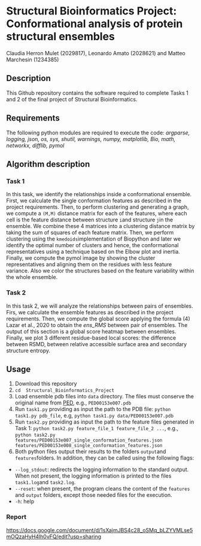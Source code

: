 # Structural Bioinformatics Project: Conformational analysis of protein structural ensembles
Claudia Herron Mulet (2029817), Leonardo Amato (2028621) and Matteo Marchesin (1234385)

## Description
This Github repository contains the software required to complete Tasks 1 and 2 of the final project of Structural Bioinformatics.

## Requirements 
The following python modules are required to execute the code:
*argparse, logging, json, os, sys, shutil, warnings, numpy, matplotlib, Bio, math, networkx, difflib, pymol*

## Algorithm description
### Task 1
In this task, we identify the relationships inside a conformational ensemble. First, we calculate the single conformation features as described in the project requirements. Then, to perform clustering and generating a graph, we compute a ```(M,M)``` distance matrix for each of the features, where each cell is the feature distance between structure ```i```and structure ```j```in the ensemble. We combine these 4 matrices into a clustering distance matrix by taking the sum of squares of each feature matrix. Then, we perform clustering using the ```kmedoids```implementation of Biopython and later we identify the optimal number of clusters and hence, the conformational representatives using a technique based on the Elbow plot and inertia. Finally, we compute the pymol image by showing the cluster representatives and aligning them on the residues with less feature variance. Also we color the structures based on the feature variability within the whole ensemble.

### Task 2
In this task 2, we will analyze the relationships between pairs of ensembles. Firs, we calculate the ensemble features as described in the project requirements. Then, we compute the global score applying the formula (4) Lazar et al., 2020 to obtain the *ens_RMS* between pair of ensembles. The output of this section is a global score heatmap between ensembles. Finally, we plot 3 different residue-based local scores: the difference between RSMD, between relative accessible surface area and secondary structure entropy.

## Usage
1. Download this repository 
2. ```cd  Structural_Bioinformatics_Project```
3. Load ensemble pdb files into ```data``` directory. The files must conserve the original name from [PED](https://proteinensemble.org), e.g., ```PED00153e007.pdb```
4. Run ```task1.py``` providing as input the path to the PDB file: ```python task1.py pdb_file```, e.g,  ```python task1.py data/PED00153e007.pdb```
5. Run ```task2.py``` providing as input the path to the feature files generated in Task 1: ```python task2.py feature_file_1 feature_file_2 ...```, e.g., ```python task2.py features/PED00153e007_single_conformation_features.json features/PED00153e008_single_conformation_features.json```
6. Both python files output their results to the folders ```output```and ```features```folders. In addition, they can be called using the following flags:
* ```--log_stdout```: redirects the logging information to the standard output. When not present, the logging information is printed to the files ```task1.log```and ```task2.log```.
* ```--reset```: when present, the program cleans the content of the ```features``` and ```output``` folders, except those needed files for the execution.
* ```-h```: help

### Report 
https://docs.google.com/document/d/1sXajmJBS4c28_oSMq_bLZYVMLse5mOQzaHyH4lh0vFQ/edit?usp=sharing

<!---



!pip install Bio
!apt-get install dssp

### Checklist
This checklist refers to the python files task1.py, task2.p. Only mark as check when definitive working version is available in these python files.

#### Task1
- [x] a. Single conformation features
  - [x] Radius of gyration of the structure
  - [x] Relative accessible surface area (ASA) for each residue.
  - [x] Secondary structure (SS) for each residue
  - [x] Residue distance matrix considering Cα atoms
- [x] b. Graph
- [ ] c. Pymol image

#### Task2
- [x] a. Ensembles features
  - [x] 1. Radius of gyration for each conformation in the ensemble.
  - [x] 2. Secondary structure entropy for each position across ensemble conformations.
  - [x] 3. Median solvent accessibility for each position across ensemble conformations.
  - [x] 4. Median RMSD for each position across ensemble conformations
  - [x] 5. Median distance of each pair of equivalent positions across ensemble conformations.
  - [x] 6. Standard deviation of the distance of each pair of equivalent positions across ensemble
conformations.
- [x] b. Global score heatmap
- [x] c. Plot showing features values along sequence positions

### Commands for running py files

#### Task 1
python task1.py *pdb file*
  
For example:
  
python task1.py data/PED00153e010.pdb --log_stdout

#### Task 2
python task1.py *task1 feature files to compare*
  
For example:
  
python task2.py features/PED00153e007_single_conformation_features.json features/PED00153e008_single_conformation_features.json 
features/PED00153e009_single_conformation_features.json features/PED00153e010_single_conformation_features.json features/PED00153e011_single_conformation_features.json  --log_stdout
-->

